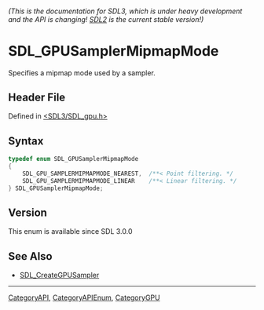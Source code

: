 ###### (This is the documentation for SDL3, which is under heavy development and the API is changing! [SDL2](https://wiki.libsdl.org/SDL2/) is the current stable version!)
# SDL_GPUSamplerMipmapMode

Specifies a mipmap mode used by a sampler.

## Header File

Defined in [<SDL3/SDL_gpu.h>](https://github.com/libsdl-org/SDL/blob/main/include/SDL3/SDL_gpu.h)

## Syntax

```c
typedef enum SDL_GPUSamplerMipmapMode
{
    SDL_GPU_SAMPLERMIPMAPMODE_NEAREST,  /**< Point filtering. */
    SDL_GPU_SAMPLERMIPMAPMODE_LINEAR    /**< Linear filtering. */
} SDL_GPUSamplerMipmapMode;
```

## Version

This enum is available since SDL 3.0.0

## See Also

- [SDL_CreateGPUSampler](SDL_CreateGPUSampler)

----
[CategoryAPI](CategoryAPI), [CategoryAPIEnum](CategoryAPIEnum), [CategoryGPU](CategoryGPU)


